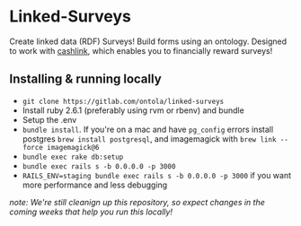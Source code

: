 # Linked-Surveys

Create linked data (RDF) Surveys! Build forms using an ontology. Designed to work with [cashlink](https://gitlab.com/ontola/cashlink), which enables you to financially reward surveys!

## Installing & running locally

- `git clone https://gitlab.com/ontola/linked-surveys`
- Install ruby 2.6.1 (preferably using rvm or rbenv) and bundle
- Setup the .env
- `bundle install`. If you're on a mac and have `pg_config` errors install postgres `brew install postgresql`, and imagemagick with `brew link --force imagemagick@6`
- `bundle exec rake db:setup`
- `bundle exec rails s -b 0.0.0.0 -p 3000`
- `RAILS_ENV=staging bundle exec rails s -b 0.0.0.0 -p 3000` if you want more performance and less debugging

_note: We're still cleanign up this repository, so expect changes in the coming weeks that help you run this locally!_
